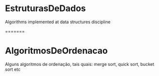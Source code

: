 # EstruturasDeDados #

Algorithms implemented at data structures discipline

=======

# AlgoritmosDeOrdenacao #
Alguns algoritmos de ordenação, tais quais: merge sort, quick sort, bucket sort etc
